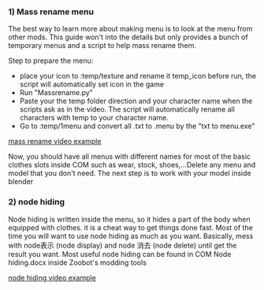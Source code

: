 ### 1) Mass rename menu
   
The best way to learn more about making menu is to look at the menu from other mods. This guide won't into the details but only provides a bunch of temporary menus and a script to help mass rename them.
 
  Step to prepare the menu:
+ place your icon to :temp/texture and rename it temp_icon before run, the script will automatically set icon in the game
+ Run "Massrename.py" 
+ Paste your the temp folder direction and your character name when the scripts ask as in the video. The script will automatically rename all characters with temp to your character name.
+ Go to :temp/1menu and convert all .txt to .menu by the "txt to menu.exe"
  
[mass rename video example](https://mega.nz/file/lmtESTjQ#fK6g1Nn94PzOFUI7ftT3reNQR_76TtHtU1ws_dYUjkk)

Now, you should have all menus with different names for most of the basic clothes slots inside COM such as wear, stock, shoes,...Delete any menu and model that you don't need. The next step is to work with your model inside blender 


### 2) node hiding

Node hiding is written inside the menu, so it hides a part of the body when equipped with clothes. it is a cheat way to get things done fast. Most of the time you will want to use node hiding as much as you want.
Basically, mess with node表示 (node display) and node 消去 (node delete) until get the result you want. Most useful node hiding can be found in COM Node hiding.docx inside Zoobot's modding tools



[node hiding video example](https://mega.nz/embed/JrsxRKYY#TNEj0nytYWp_9XEIhniZNKqqWxgMdhWTM0HGKeDtrLs)






